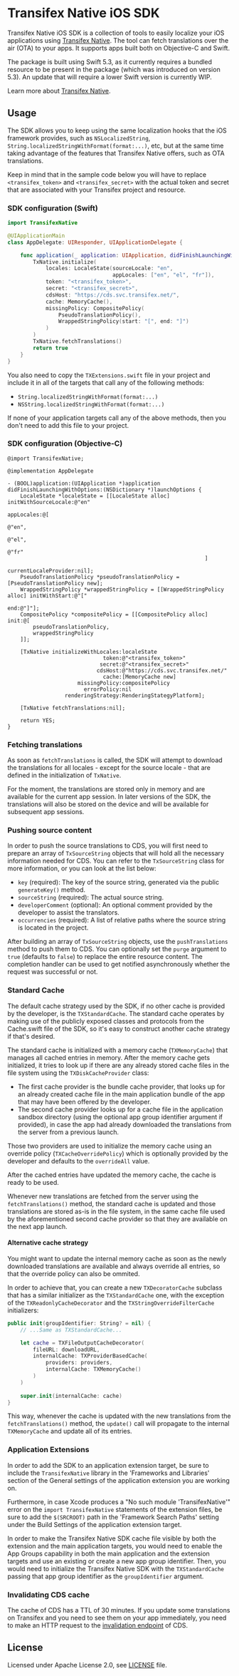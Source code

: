 # Transifex Native iOS SDK

Transifex Native iOS SDK is a collection of tools to easily localize your iOS applications 
using [Transifex Native](https://www.transifex.com/native/). The tool can fetch translations 
over the air (OTA) to your apps. It supports apps built both on Objective-C and Swift.

The package is built using Swift 5.3, as it currently requires a bundled resource to be 
present in the package (which was introduced on version 5.3). An update that will require 
a lower Swift version is currently WIP.

Learn more about [Transifex Native](https://docs.transifex.com/transifex-native-sdk-overview/introduction).

## Usage

The SDK allows you to keep using the same localization hooks that the iOS framework 
provides, such as `NSLocalizedString`, 
`String.localizedStringWithFormat(format:...)`, etc, but at the same time taking 
advantage of the features that Transifex Native offers, such as OTA translations.

Keep in mind that in the sample code below you will have to replace 
`<transifex_token>` and `<transifex_secret>` with the actual token and secret that 
are associated with your Transifex project and resource. 

### SDK configuration (Swift)

```swift
import TransifexNative

@UIApplicationMain
class AppDelegate: UIResponder, UIApplicationDelegate {

    func application(_ application: UIApplication, didFinishLaunchingWithOptions launchOptions: [UIApplication.LaunchOptionsKey: Any]?) -> Bool {
        TxNative.initialize(
            locales: LocaleState(sourceLocale: "en", 
                                 appLocales: ["en", "el", "fr"]),
            token: "<transifex_token>",
            secret: "<transifex_secret>",
            cdsHost: "https://cds.svc.transifex.net/",
            cache: MemoryCache(),
            missingPolicy: CompositePolicy(
                PseudoTranslationPolicy(),
                WrappedStringPolicy(start: "[", end: "]")
            )
        )
        TxNative.fetchTranslations()
        return true
    }
}
```

You  also need to copy the `TXExtensions.swift` file in your project and include it in all 
of the targets that call any of the following methods:

* `String.localizedStringWithFormat(format:...)`
* `NSString.localizedStringWithFormat(format:...)`

If none of your application targets call any of the above methods, then you don't need to
add this file to your project.

### SDK configuration (Objective-C)

```objc
@import TransifexNative;

@implementation AppDelegate

- (BOOL)application:(UIApplication *)application didFinishLaunchingWithOptions:(NSDictionary *)launchOptions {
    LocaleState *localeState = [[LocaleState alloc] initWithSourceLocale:@"en"
                                                              appLocales:@[
                                                                  @"en",
                                                                  @"el",
                                                                  @"fr"
                                                              ]
                                                   currentLocaleProvider:nil];
    PseudoTranslationPolicy *pseudoTranslationPolicy = [PseudoTranslationPolicy new];
    WrappedStringPolicy *wrappedStringPolicy = [[WrappedStringPolicy alloc] initWithStart:@"["
                                                                                      end:@"]"];
    CompositePolicy *compositePolicy = [[CompositePolicy alloc] init:@[
        pseudoTranslationPolicy,
        wrappedStringPolicy
    ]];

    [TxNative initializeWithLocales:localeState
                              token:@"<transifex_token>"
                             secret:@"<transifex_secret>"
                            cdsHost:@"https://cds.svc.transifex.net/"
                              cache:[MemoryCache new]
                      missingPolicy:compositePolicy
                        errorPolicy:nil
                  renderingStrategy:RenderingStategyPlatform];

    [TxNative fetchTranslations:nil];
    
    return YES;
}
```

### Fetching translations

As soon as `fetchTranslations` is called, the SDK will attempt to download the 
translations for all locales - except for the source locale - that are defined in the 
initialization of `TxNative`. 

For the moment, the translations are stored only in memory and are available for the 
current app session. In later versions of the SDK, the translations will also be stored on 
the device and will be available for subsequent app sessions.

### Pushing source content

In order to push the source translations to CDS, you will first need to prepare an array of 
`TxSourceString` objects that will hold all the necessary information needed for CDS. 
You can refer to the `TxSourceString` class for more information, or you can look at the 
list below:

* `key` (required): The key of the source string, generated via the public `generateKey()` 
method.
* `sourceString` (required): The actual source string.
* `developerComment` (optional): An optional comment provided by the developer to
assist the translators.
* `occurrencies` (required): A list of relative paths where the source string is located in 
the project.

After building an array of `TxSourceString` objects, use the `pushTranslations` method 
to push them to CDS. You can optionally set the `purge` argument to `true` (defaults to 
`false`) to replace the entire resource content. The completion handler can be used to 
get notified asynchronously whether the request was successful or not.

### Standard Cache

The default cache strategy used by the SDK, if no other cache is provided by the 
developer, is the `TXStandardCache`. The standard cache operates by making use of the 
publicly exposed classes and protocols from the Cache.swift file of the SDK, so it's easy 
to construct another cache strategy if that's desired.

The standard cache is initialized with a memory cache (`TXMemoryCache`) that manages all 
cached entries in memory. After the memory cache gets initialized, it tries to look up if 
there are any already stored cache files in the file system using the 
`TXDiskCacheProvider` class: 

* The first cache provider is the bundle cache provider, that looks up for an already 
created cache file in the main application bundle of the app that may have been offered 
by the developer.
* The second cache provider looks up for a cache file in the application sandbox directory 
(using the optional app group identifier argument if provided), in case the app had  already 
downloaded the translations from the server from a previous launch.

Those two providers are used to initialize the memory cache using an override policy 
(`TXCacheOverridePolicy`) which is optionally provided by the developer and defaults to 
the `overrideAll` value. 

After the cached entries have updated the memory cache, the cache is ready to be used.

Whenever new translations are fetched from the server using the `fetchTranslations()` 
method, the standard cache is updated and those translations are stored as-is in the file 
system, in the same cache file used by the aforementioned second cache provider so that 
they are available on the next app launch.

#### Alternative cache strategy

You might want to update the internal memory cache as soon as the newly downloaded 
translations are available and always override all entries, so that the override policy can 
also be ommited. 

In order to achieve that, you can create a new  `TXDecoratorCache` subclass that has a 
similar initializer as the `TXStandardCache` one, with the exception of the 
`TXReadonlyCacheDecorator` and the `TXStringOverrideFilterCache` initializers:
 
 ```swift
 public init(groupIdentifier: String? = nil) {
     // ...Same as TXStandardCache...

     let cache = TXFileOutputCacheDecorator(
         fileURL: downloadURL,
         internalCache: TXProviderBasedCache(
             providers: providers,
             internalCache: TXMemoryCache()
         )
     )
     
     super.init(internalCache: cache)
 }
 ```
 
 This way, whenever the cache is updated with the new translations from the 
 `fetchTranslations()` method, the `update()` call will propagate to the internal
 `TXMemoryCache` and update all of its entries.
 
### Application Extensions

In order to add the SDK to an application extension target, be sure to include the 
`TransifexNative` library in the 'Frameworks and Libraries' section of the General 
settings of the application extension you are working on.

Furthermore, in case Xcode produces a "No such module 'TransifexNative'" error on the 
`import TransifexNative` statements of the extension files, be sure to add the 
`$(SRCROOT)` path in the 'Framework Search Paths' setting under the Build Settings of the 
application extension target.

In order to make the Transifex Native SDK cache file visible by both the extension and the 
main application targets, you would need to enable the App Groups capability in both the 
main application and the extension targets and use an existing or create a new app group 
identifier. Then, you would need to initialize the Transifex Native SDK with the 
`TXStandardCache` passing that app group identifier as the `groupIdentifier` argument.

### Invalidating CDS cache

The cache of CDS has a TTL of 30 minutes. If you update some translations on Transifex 
and you need to see them on your app immediately, you need to make an HTTP request 
to the [invalidation endpoint](https://github.com/transifex/transifex-delivery/#invalidate-cache) 
of CDS.

## License
Licensed under Apache License 2.0, see [LICENSE](LICENSE) file.
